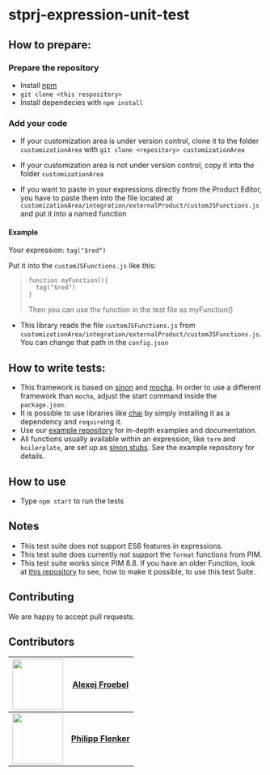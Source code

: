 # stprj-expression-unit-test
## How to prepare:
### Prepare the repository
- Install [npm](https://www.npmjs.com/get-npm)
- ```git clone <this respository>```
- Install dependecies with ```npm install```

### Add your code
- If your customization area is under version control, clone it to the folder ```customizationArea``` with ```git clone <repository> customizationArea```
- If your customization area is not under version control, copy it into the folder ```customizationArea```


- If you want to paste in your expressions directly from the Product Editor, you have to paste them into the file located at `customizationArea/integration/externalProduct/customJSFunctions.js` and put it into a named function

#### Example
 Your expression:
 ```tag("$red")```

 Put it into the `customJSFunctions.js` like this:
> ```
> function myFunction(){
>   tag("$red")
> }
> ```
> Then you can use the function in the test file as myFunction()
- This library reads the file `customJSFunctions.js` from ```customizationArea/integration/externalProduct/customJSFunctions.js```. You can change that path in the `config.json`

## How to write tests:
- This framework is based on  [sinon](http://sinonjs.org/) and [mocha](https://mochajs.org/). In order to use a different framework than `mocha`, adjust the  start command inside the `package.json`.
- It is possible to use libraries like [chai](http://chaijs.com/api/) by simply installing it as a dependency and `require`ing it.
- Use our [example repository](https://github.com/OpusCapita/stprj-expression-unit-test-examples) for in-depth examples and documentation.
- All functions usually available within an expression, like `term` and `boilerplate`, are set up as [sinon stubs](http://sinonjs.org/). See the example repository for details.

## How to use
- Type `npm start` to run the tests

## Notes
- This test suite does not support ES6 features in expressions.
- This test suite does currently not support the `format` functions from PIM.
- This test suite works since PIM 8.8. If you have an older Function, look at [this repository](https://github.com/OpusCapita/stprj-expression-unit-test-examples) to see, how to make it possible, to use this test Suite.

## Contributing
We are happy to accept pull requests.

## Contributors

| [<img src="https://avatars.githubusercontent.com/u/30691117" width="100px;"/>](https://github.com/alexejFroebel) | [**Alexej Froebel**](https://github.com/alexejFroebel)     |
| :---: | :---: |
 [<img src="https://avatars.githubusercontent.com/u/4085533" width="100px;"/>](https://github.com/pflenker) | [**Philipp Flenker**](https://github.com/pflenker) |
